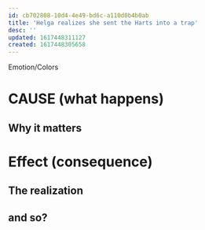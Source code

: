 ```yaml
---
id: cb702808-10d4-4e49-bd6c-a110d0b4b0ab
title: 'Helga realizes she sent the Harts into a trap'
desc: ''
updated: 1617448311127
created: 1617448305658
---
```

Emotion/Colors
>

# CAUSE (what happens)


##  Why it matters


# Effect (consequence) 

## The realization

## and so?
